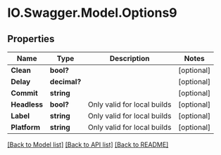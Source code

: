# IO.Swagger.Model.Options9
## Properties

Name | Type | Description | Notes
------------ | ------------- | ------------- | -------------
**Clean** | **bool?** |  | [optional] 
**Delay** | **decimal?** |  | [optional] 
**Commit** | **string** |  | [optional] 
**Headless** | **bool?** | Only valid for local builds  | [optional] 
**Label** | **string** | Only valid for local builds  | [optional] 
**Platform** | **string** | Only valid for local builds  | [optional] 

[[Back to Model list]](../README.md#documentation-for-models) [[Back to API list]](../README.md#documentation-for-api-endpoints) [[Back to README]](../README.md)


